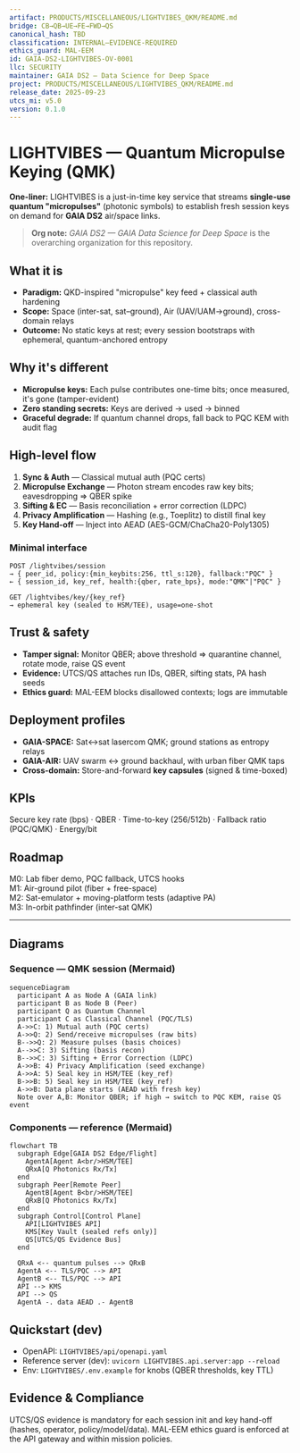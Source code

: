 ```yaml
---
artifact: PRODUCTS/MISCELLANEOUS/LIGHTVIBES_QKM/README.md
bridge: CB→QB→UE→FE→FWD→QS
canonical_hash: TBD
classification: INTERNAL–EVIDENCE-REQUIRED
ethics_guard: MAL-EEM
id: GAIA-DS2-LIGHTVIBES-OV-0001
llc: SECURITY
maintainer: GAIA DS2 — Data Science for Deep Space
project: PRODUCTS/MISCELLANEOUS/LIGHTVIBES_QKM/README.md
release_date: 2025-09-23
utcs_mi: v5.0
version: 0.1.0
---
```


# LIGHTVIBES — Quantum Micropulse Keying (QMK)

**One-liner:** LIGHTVIBES is a just-in-time key service that streams **single-use quantum "micropulses"** (photonic symbols) to establish fresh session keys on demand for **GAIA DS2** air/space links.

> **Org note:** *GAIA DS2 — GAIA Data Science for Deep Space* is the overarching organization for this repository.

## What it is
- **Paradigm:** QKD-inspired "micropulse" key feed + classical auth hardening  
- **Scope:** Space (inter-sat, sat–ground), Air (UAV/UAM→ground), cross-domain relays  
- **Outcome:** No static keys at rest; every session bootstraps with ephemeral, quantum-anchored entropy

## Why it's different
- **Micropulse keys:** Each pulse contributes one-time bits; once measured, it's gone (tamper-evident)  
- **Zero standing secrets:** Keys are derived → used → binned  
- **Graceful degrade:** If quantum channel drops, fall back to PQC KEM with audit flag

## High-level flow
1. **Sync & Auth** — Classical mutual auth (PQC certs)  
2. **Micropulse Exchange** — Photon stream encodes raw key bits; eavesdropping ⇒ QBER spike  
3. **Sifting & EC** — Basis reconciliation + error correction (LDPC)  
4. **Privacy Amplification** — Hashing (e.g., Toeplitz) to distill final key  
5. **Key Hand-off** — Inject into AEAD (AES-GCM/ChaCha20-Poly1305)

### Minimal interface
```
POST /lightvibes/session
→ { peer_id, policy:{min_keybits:256, ttl_s:120}, fallback:"PQC" }
← { session_id, key_ref, health:{qber, rate_bps}, mode:"QMK"|"PQC" }

GET /lightvibes/key/{key_ref}
→ ephemeral key (sealed to HSM/TEE), usage=one-shot
```

## Trust & safety
- **Tamper signal:** Monitor QBER; above threshold ⇒ quarantine channel, rotate mode, raise QS event  
- **Evidence:** UTCS/QS attaches run IDs, QBER, sifting stats, PA hash seeds  
- **Ethics guard:** MAL-EEM blocks disallowed contexts; logs are immutable

## Deployment profiles
- **GAIA-SPACE:** Sat↔sat lasercom QMK; ground stations as entropy relays  
- **GAIA-AIR:** UAV swarm ↔ ground backhaul, with urban fiber QMK taps  
- **Cross-domain:** Store-and-forward **key capsules** (signed & time-boxed)

## KPIs
Secure key rate (bps) · QBER · Time-to-key (256/512b) · Fallback ratio (PQC/QMK) · Energy/bit

## Roadmap
M0: Lab fiber demo, PQC fallback, UTCS hooks  
M1: Air-ground pilot (fiber + free-space)  
M2: Sat-emulator + moving-platform tests (adaptive PA)  
M3: In-orbit pathfinder (inter-sat QMK)

---

## Diagrams

### Sequence — QMK session (Mermaid)
```mermaid
sequenceDiagram
  participant A as Node A (GAIA link)
  participant B as Node B (Peer)
  participant Q as Quantum Channel
  participant C as Classical Channel (PQC/TLS)
  A->>C: 1) Mutual auth (PQC certs)
  A->>Q: 2) Send/receive micropulses (raw bits)
  B-->>Q: 2) Measure pulses (basis choices)
  A-->>C: 3) Sifting (basis recon)
  B-->>C: 3) Sifting + Error Correction (LDPC)
  A->>B: 4) Privacy Amplification (seed exchange)
  A->>A: 5) Seal key in HSM/TEE (key_ref)
  B->>B: 5) Seal key in HSM/TEE (key_ref)
  A->>B: Data plane starts (AEAD with fresh key)
  Note over A,B: Monitor QBER; if high → switch to PQC KEM, raise QS event
```

### Components — reference (Mermaid)

```mermaid
flowchart TB
  subgraph Edge[GAIA DS2 Edge/Flight]
    AgentA[Agent A<br/>HSM/TEE]
    QRxA[Q Photonics Rx/Tx]
  end
  subgraph Peer[Remote Peer]
    AgentB[Agent B<br/>HSM/TEE]
    QRxB[Q Photonics Rx/Tx]
  end
  subgraph Control[Control Plane]
    API[LIGHTVIBES API]
    KMS[Key Vault (sealed refs only)]
    QS[UTCS/QS Evidence Bus]
  end

  QRxA <-- quantum pulses --> QRxB
  AgentA <-- TLS/PQC --> API
  AgentB <-- TLS/PQC --> API
  API --> KMS
  API --> QS
  AgentA -. data AEAD .- AgentB
```

## Quickstart (dev)

* OpenAPI: `LIGHTVIBES/api/openapi.yaml`
* Reference server (dev): `uvicorn LIGHTVIBES.api.server:app --reload`
* Env: `LIGHTVIBES/.env.example` for knobs (QBER thresholds, key TTL)

## Evidence & Compliance

UTCS/QS evidence is mandatory for each session init and key hand-off (hashes, operator, policy/model/data). MAL-EEM ethics guard is enforced at the API gateway and within mission policies.